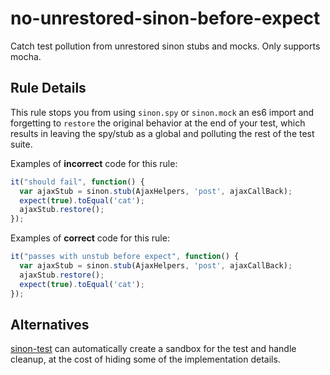# no-unrestored-sinon-before-expect

Catch test pollution from unrestored sinon stubs and mocks. Only supports mocha.

## Rule Details

This rule stops you from using `sinon.spy` or `sinon.mock` an es6 import
and forgetting to `restore` the original behavior at the end of your test,
which results in leaving the spy/stub as a global and polluting the rest of the
test suite.

Examples of **incorrect** code for this rule:

```js
it("should fail", function() {
  var ajaxStub = sinon.stub(AjaxHelpers, 'post', ajaxCallBack);
  expect(true).toEqual('cat');
  ajaxStub.restore();
});
```

Examples of **correct** code for this rule:

```js
it("passes with unstub before expect", function() {
  var ajaxStub = sinon.stub(AjaxHelpers, 'post', ajaxCallBack);
  ajaxStub.restore();
  expect(true).toEqual('cat');
});
```

## Alternatives

[sinon-test](https://github.com/sinonjs/sinon-test) can automatically create a
sandbox for the test and handle cleanup, at the cost of hiding some of the
implementation details.
